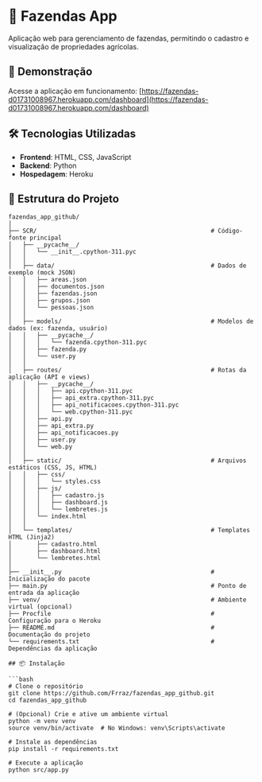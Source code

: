 # 🌾 Fazendas App

Aplicação web para gerenciamento de fazendas, permitindo o cadastro e visualização de propriedades agrícolas.

## 🚀 Demonstração

Acesse a aplicação em funcionamento: [https://fazendas-d01731008967.herokuapp.com/dashboard](https://fazendas-d01731008967.herokuapp.com/dashboard)

## 🛠️ Tecnologias Utilizadas

- **Frontend**: HTML, CSS, JavaScript
- **Backend**: Python
- **Hospedagem**: Heroku

## 📁 Estrutura do Projeto

```plaintext
fazendas_app_github/
│
├── SCR/                                                 # Código-fonte principal
│   ├── __pycache__/
│   │   └── __init__.cpython-311.pyc
│   │
│   ├── data/                                            # Dados de exemplo (mock JSON)
│   │   ├── areas.json
│   │   ├── documentos.json
│   │   ├── fazendas.json
│   │   ├── grupos.json
│   │   └── pessoas.json
│   │
│   ├── models/                                          # Modelos de dados (ex: fazenda, usuário)
│   │   ├── __pycache__/
│   │   │   └── fazenda.cpython-311.pyc
│   │   ├── fazenda.py
│   │   └── user.py
│   │
│   ├── routes/                                          # Rotas da aplicação (API e views)
│   │   ├── __pycache__/
│   │   │   ├── api.cpython-311.pyc
│   │   │   ├── api_extra.cpython-311.pyc
│   │   │   ├── api_notificacoes.cpython-311.pyc
│   │   │   └── web.cpython-311.pyc
│   │   ├── api.py
│   │   ├── api_extra.py
│   │   ├── api_notificacoes.py
│   │   ├── user.py
│   │   └── web.py
│   │
│   ├── static/                                          # Arquivos estáticos (CSS, JS, HTML)
│   │   ├── css/
│   │   │   └── styles.css
│   │   ├── js/
│   │   │   ├── cadastro.js
│   │   │   ├── dashboard.js
│   │   │   └── lembretes.js
│   │   └── index.html
│   │
│   └── templates/                                       # Templates HTML (Jinja2)
│       ├── cadastro.html
│       ├── dashboard.html
│       └── lembretes.html
│
├── __init__.py                                          # Inicialização do pacote
├── main.py                                              # Ponto de entrada da aplicação
├── venv/                                                # Ambiente virtual (opcional)
├── Procfile                                             # Configuração para o Heroku
├── README.md                                            # Documentação do projeto
└── requirements.txt                                     # Dependências da aplicação

## 📦 Instalação

```bash
# Clone o repositório
git clone https://github.com/Frraz/fazendas_app_github.git
cd fazendas_app_github

# (Opcional) Crie e ative um ambiente virtual
python -m venv venv
source venv/bin/activate  # No Windows: venv\Scripts\activate

# Instale as dependências
pip install -r requirements.txt

# Execute a aplicação
python src/app.py

